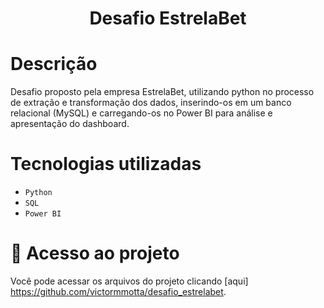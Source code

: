 <h1 align="center"> Desafio EstrelaBet </h1>

# Descrição
Desafio proposto pela empresa EstrelaBet, utilizando python no processo de extração e transformação dos dados, inserindo-os em um banco relacional (MySQL) e carregando-os no Power BI para análise e apresentação do dashboard.

# Tecnologias utilizadas
- ``Python``
- ``SQL``
- ``Power BI``

# 📁 Acesso ao projeto
Você pode acessar os arquivos do projeto clicando [aqui] https://github.com/victormmotta/desafio_estrelabet.

